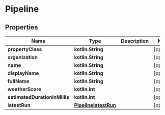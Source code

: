 
# Pipeline

## Properties
Name | Type | Description | Notes
------------ | ------------- | ------------- | -------------
**propertyClass** | **kotlin.String** |  |  [optional]
**organization** | **kotlin.String** |  |  [optional]
**name** | **kotlin.String** |  |  [optional]
**displayName** | **kotlin.String** |  |  [optional]
**fullName** | **kotlin.String** |  |  [optional]
**weatherScore** | **kotlin.Int** |  |  [optional]
**estimatedDurationInMillis** | **kotlin.Int** |  |  [optional]
**latestRun** | [**PipelinelatestRun**](PipelinelatestRun.md) |  |  [optional]



